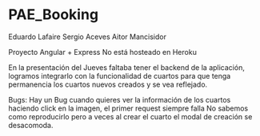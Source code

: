 # PAE_Booking

Eduardo Lafaire
Sergio Aceves
Aitor Mancisidor

Proyecto Angular + Express
No está hosteado en Heroku

En la presentación del Jueves faltaba tener el backend de la aplicación, logramos integrarlo con la funcionalidad de cuartos
para que tenga permanencia los cuartos nuevos creados y se vea reflejado.

Bugs: 
Hay un Bug cuando quieres ver la información de los cuartos haciendo click en la imagen, el primer request siempre falla
No sabemos como reproducirlo pero a veces al crear el cuarto el modal de creación se desacomoda.

